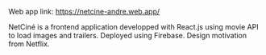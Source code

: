 Web app link:
https://netcine-andre.web.app/

NetCiné is a frontend application developped with React.js using movie API to load images and trailers. 
Deployed using Firebase.
Design motivation from Netflix.


